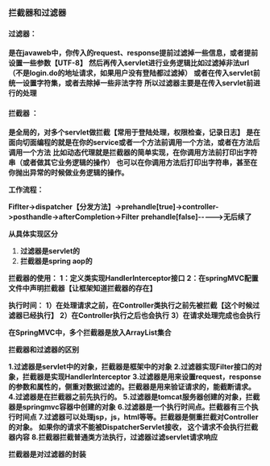 ### 拦截器和过滤器

#### **过滤器**：

**是在javaweb中，你传入的request、response提前过滤掉一些信息，或者提前设置一些参数【UTF-8】**
**然后再传入servlet进行业务逻辑比如过滤掉非法url（不是login.do的地址请求，如果用户没有登陆都过滤掉）**
**或者在传入servlet前统一设置字符集，或者去除掉一些非法字符**
**所以过滤器主要是在传入servlet前进行的处理**

#### **拦截器 ：**

**是全局的，对多个servlet做拦截【常用于登陆处理，权限检查，记录日志】**
**是在面向切面编程的就是在你的service或者一个方法前调用一个方法，或者在方法后调用一个方法**
**比如动态代理就是拦截器的简单实现，在你调用方法前打印出字符串（或者做其它业务逻辑的操作）**
**也可以在你调用方法后打印出字符串，甚至在你抛出异常的时候做业务逻辑的操作。**

**工作流程：**

**Fiflter->dispatcher【分发方法】->prehandle[true]->controller->posthandle->afterCompletion->Filter**
**prehandle[false]----->无后续了**

**从具体实现区分**

1. **过滤器是servlet的**
2. **拦截器是spring aop的**

**拦截器的使用：**
**1：定义类实现HandlerInterceptor接口**
**2：在springMVC配置文件中声明拦截器【让框架知道拦截器的存在】**

**执行时间：**
**1）在处理请求之前，在Controller类执行之前先被拦截【这个时候过滤器已经执行】**
**2）在Controller执行之后也会执行**
**3）在请求处理完成也会执行**

**在SpringMVC中，多个拦截器是放入ArrayList集合**



**拦截器和过滤器的区别**

**1.过滤器是servlet中的对象，拦截器是框架中的对象**
**2.过滤器实现Filter接口的对象，拦截器是实现HandlerInterceptor**
**3.过滤器是用来设置request，response的参数和属性的，侧重对数据过滤的。拦截器是用来验证请求的，能截断请求。**
**4.过滤器是在拦截器之前先执行的。**
**5.过滤器是tomcat服务器创建的对象，拦截器是springmvc容器中创建的对象**
**6.过滤器是一个执行时间点。拦截器有三个执行时间点**
**7.过滤器可以处理jsp，js，html等等。拦截器是侧重拦截对Controller的对象。** 
**如果你的请求不能被DispatcherServlet接收， 这个请求不会执行拦截器内容**
**8.拦截器拦截普通类方法执行，过滤器过滤servlet请求响应**



**拦截器是对过滤器的封装**

